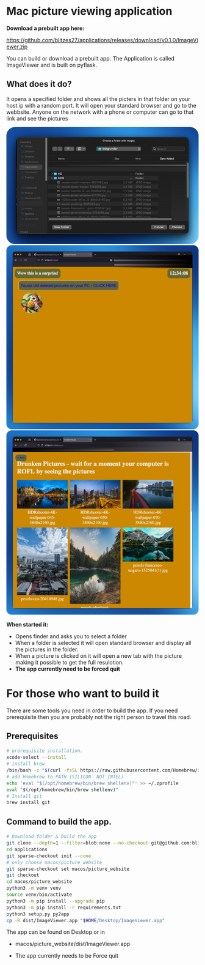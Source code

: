 # Mac picture viewing application #

**Download a prebuilt app here:**

https://github.com/blitzes27/applications/releases/download/v0.1.0/ImageViewer.zip

You can build or download a prebuilt app. The Application is called ImageViewer and is built on pyflask.

## What does it do?

It opens a specified folder and shows all the picters in that folder on your host ip with a random port. It will open your standard browser and go to the webbsite. Anyone on the network with a phone or computer can go to that link and see the pictures

![alt text](pictures/picture1.png)
![alt text](pictures/picture2.png)
![alt text](pictures/picture3.png)

**When started it:**
* Opens finder and asks you to select a folder
* When a folder is selected it will open standard browser and display all the pictures in the folder.
* When a picture is clicked on it will open a new tab with the picture making it possible to get the full resulotion.
* **The app currently need to be forced quit**


# For those who want to build it

There are some tools you need in order to build the app.
If you need prerequisite then you are probably not the right person to travel this road.

## Prerequisites
```bash
# prerequisite installation.
xcode-select --install
# install brew
/bin/bash -c "$(curl -fsSL https://raw.githubusercontent.com/Homebrew/install/HEAD/install.sh)"
# add Homebrew to PATH (SILICON  NOT INTEL)
echo 'eval "$(/opt/homebrew/bin/brew shellenv)"' >> ~/.zprofile
eval "$(/opt/homebrew/bin/brew shellenv)"
# Install git
brew install git
```

## Command to build the app.

```bash
# Download folder & build the app
git clone --depth=1 --filter=blob:none --no-checkout git@github.com:blitzes27/applications.git
cd applications
git sparse-checkout init --cone
# only choose macos/picture_website
git sparse-checkout set macos/picture_website
git checkout
cd macos/picture_website
python3 -m venv venv
source venv/bin/activate
python3 -m pip install --upgrade pip
python3 -m pip install -r requirements.txt
python3 setup.py py2app
cp -R dist/ImageViewer.app "$HOME/Desktop/ImageViewer.app"
```
The app can be found on Desktop or in 
* macos/picture_website/dist/ImageViewer.app

* The app currently needs to be Force quit

